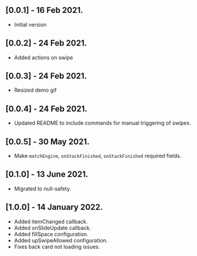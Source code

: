 ## [0.0.1] - 16 Feb 2021.
* Initial version

## [0.0.2] - 24 Feb 2021.
* Added actions on swipe

## [0.0.3] - 24 Feb 2021.
* Resized demo gif

## [0.0.4] - 24 Feb 2021.

* Updated README to include commands for manual triggering of swipes.

## [0.0.5] - 30 May 2021.

* Make `matchEngine`, `onStackFinished`, `onStackFinished` required fields.

## [0.1.0] - 13 June 2021.

* Migrated to null-safety.

## [1.0.0] - 14 January 2022.

* Added itemChanged callback.
* Added onSlideUpdate callback.
* Added fillSpace configuration.
* Added upSwipeAllowed configuration.
* Fixes back card not loading issues.
